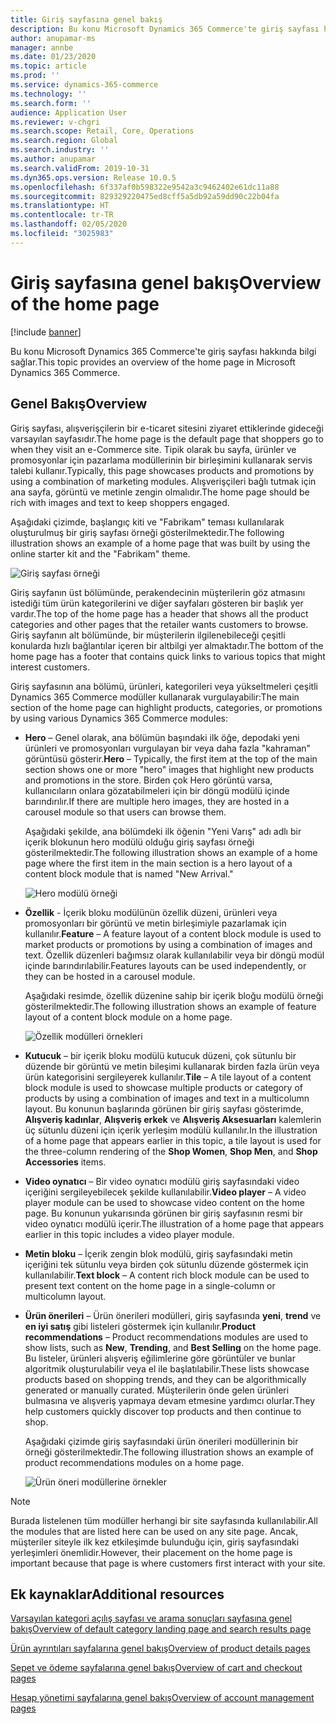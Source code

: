 ```yaml
---
title: Giriş sayfasına genel bakış
description: Bu konu Microsoft Dynamics 365 Commerce'te giriş sayfası hakkında bilgi sağlar.
author: anupamar-ms
manager: annbe
ms.date: 01/23/2020
ms.topic: article
ms.prod: ''
ms.service: dynamics-365-commerce
ms.technology: ''
ms.search.form: ''
audience: Application User
ms.reviewer: v-chgri
ms.search.scope: Retail, Core, Operations
ms.search.region: Global
ms.search.industry: ''
ms.author: anupamar
ms.search.validFrom: 2019-10-31
ms.dyn365.ops.version: Release 10.0.5
ms.openlocfilehash: 6f337af0b598322e9542a3c9462402e61dc11a88
ms.sourcegitcommit: 829329220475ed8cff5a5db92a59dd90c22b04fa
ms.translationtype: HT
ms.contentlocale: tr-TR
ms.lasthandoff: 02/05/2020
ms.locfileid: "3025983"
---
```

# <a name="overview-of-the-home-page"></a><span data-ttu-id="06154-103">Giriş sayfasına genel bakış</span><span class="sxs-lookup"><span data-stu-id="06154-103">Overview of the home page</span></span>


[!include [banner](includes/banner.md)]

<span data-ttu-id="06154-104">Bu konu Microsoft Dynamics 365 Commerce'te giriş sayfası hakkında bilgi sağlar.</span><span class="sxs-lookup"><span data-stu-id="06154-104">This topic provides an overview of the home page in Microsoft Dynamics 365 Commerce.</span></span>

## <a name="overview"></a><span data-ttu-id="06154-105">Genel Bakış</span><span class="sxs-lookup"><span data-stu-id="06154-105">Overview</span></span>

<span data-ttu-id="06154-106">Giriş sayfası, alışverişçilerin bir e-ticaret sitesini ziyaret ettiklerinde gideceği varsayılan sayfasıdır.</span><span class="sxs-lookup"><span data-stu-id="06154-106">The home page is the default page that shoppers go to when they visit an e-Commerce site.</span></span> <span data-ttu-id="06154-107">Tipik olarak bu sayfa, ürünler ve promosyonlar için pazarlama modüllerinin bir birleşimini kullanarak servis talebi kullanır.</span><span class="sxs-lookup"><span data-stu-id="06154-107">Typically, this page showcases products and promotions by using a combination of marketing modules.</span></span> <span data-ttu-id="06154-108">Alışverişçileri bağlı tutmak için ana sayfa, görüntü ve metinle zengin olmalıdır.</span><span class="sxs-lookup"><span data-stu-id="06154-108">The home page should be rich with images and text to keep shoppers engaged.</span></span>

<span data-ttu-id="06154-109">Aşağıdaki çizimde, başlangıç kiti ve "Fabrikam" teması kullanılarak oluşturulmuş bir giriş sayfası örneği gösterilmektedir.</span><span class="sxs-lookup"><span data-stu-id="06154-109">The following illustration shows an example of a home page that was built by using the online starter kit and the "Fabrikam" theme.</span></span>

![Giriş sayfası örneği](./media/Homepage2.PNG)

<span data-ttu-id="06154-111">Giriş sayfanın üst bölümünde, perakendecinin müşterilerin göz atmasını istediği tüm ürün kategorilerini ve diğer sayfaları gösteren bir başlık yer vardır.</span><span class="sxs-lookup"><span data-stu-id="06154-111">The top of the home page has a header that shows all the product categories and other pages that the retailer wants customers to browse.</span></span> <span data-ttu-id="06154-112">Giriş sayfanın alt bölümünde, bir müşterilerin ilgilenebileceği çeşitli konularda hızlı bağlantılar içeren bir altbilgi yer almaktadır.</span><span class="sxs-lookup"><span data-stu-id="06154-112">The bottom of the home page has a footer that contains quick links to various topics that might interest customers.</span></span>

<span data-ttu-id="06154-113">Giriş sayfasının ana bölümü, ürünleri, kategorileri veya yükseltmeleri çeşitli Dynamics 365 Commerce modüller kullanarak vurgulayabilir:</span><span class="sxs-lookup"><span data-stu-id="06154-113">The main section of the home page can highlight products, categories, or promotions by using various Dynamics 365 Commerce modules:</span></span>

- <span data-ttu-id="06154-114">**Hero** – Genel olarak, ana bölümün başındaki ilk öğe, depodaki yeni ürünleri ve promosyonları vurgulayan bir veya daha fazla "kahraman" görüntüsü gösterir.</span><span class="sxs-lookup"><span data-stu-id="06154-114">**Hero** – Typically, the first item at the top of the main section shows one or more "hero" images that highlight new products and promotions in the store.</span></span> <span data-ttu-id="06154-115">Birden çok Hero görüntü varsa, kullanıcıların onlara gözatabilmeleri için bir döngü modülü içinde barındırılır.</span><span class="sxs-lookup"><span data-stu-id="06154-115">If there are multiple hero images, they are hosted in a carousel module so that users can browse them.</span></span>

    <span data-ttu-id="06154-116">Aşağıdaki şekilde, ana bölümdeki ilk öğenin "Yeni Varış" adı adlı bir içerik blokunun hero modülü olduğu giriş sayfası örneği gösterilmektedir.</span><span class="sxs-lookup"><span data-stu-id="06154-116">The following illustration shows an example of a home page where the first item in the main section is a hero layout of a content block module that is named "New Arrival."</span></span>

    ![Hero modülü örneği](./media/Hero.PNG)

- <span data-ttu-id="06154-118">**Özellik** - İçerik bloku modülünün özellik düzeni, ürünleri veya promosyonları bir görüntü ve metin birleşimiyle pazarlamak için kullanılır.</span><span class="sxs-lookup"><span data-stu-id="06154-118">**Feature** – A feature layout of a content block module is used to market products or promotions by using a combination of images and text.</span></span> <span data-ttu-id="06154-119">Özellik düzenleri bağımsız olarak kullanılabilir veya bir döngü modül içinde barındırılabilir.</span><span class="sxs-lookup"><span data-stu-id="06154-119">Features layouts can be used independently, or they can be hosted in a carousel module.</span></span>

    <span data-ttu-id="06154-120">Aşağıdaki resimde, özellik düzenine sahip bir içerik bloğu modülü örneği gösterilmektedir.</span><span class="sxs-lookup"><span data-stu-id="06154-120">The following illustration shows an example of feature layout of a content block module on a home page.</span></span>

    ![Özellik modülleri örnekleri](./media/Feature.PNG)

- <span data-ttu-id="06154-122">**Kutucuk** – bir içerik bloku modülü kutucuk düzeni, çok sütunlu bir düzende bir görüntü ve metin bileşimi kullanarak birden fazla ürün veya ürün kategorisini sergileyerek kullanılır.</span><span class="sxs-lookup"><span data-stu-id="06154-122">**Tile** – A tile layout of a content block module is used to showcase multiple products or category of products by using a combination of images and text in a multicolumn layout.</span></span> <span data-ttu-id="06154-123">Bu konunun başlarında görünen bir giriş sayfası gösterimde, **Alışveriş kadınlar**, **Alışveriş erkek** ve **Alışveriş Aksesuarları** kalemlerin üç sütunlu düzeni için içerik yerleşim modülü kullanılır.</span><span class="sxs-lookup"><span data-stu-id="06154-123">In the illustration of a home page that appears earlier in this topic, a tile  layout is used for the three-column rendering of the **Shop Women**, **Shop Men**, and **Shop Accessories** items.</span></span>
- <span data-ttu-id="06154-124">**Video oynatıcı** – Bir video oynatıcı modülü giriş sayfasındaki video içeriğini sergileyebilecek şekilde kullanılabilir.</span><span class="sxs-lookup"><span data-stu-id="06154-124">**Video player** – A video player module can be used to showcase video content on the home page.</span></span> <span data-ttu-id="06154-125">Bu konunun yukarısında görünen bir giriş sayfasının resmi bir video oynatıcı modülü içerir.</span><span class="sxs-lookup"><span data-stu-id="06154-125">The illustration of a home page that appears earlier in this topic includes a video player module.</span></span>
- <span data-ttu-id="06154-126">**Metin bloku** – İçerik zengin blok modülü, giriş sayfasındaki metin içeriğini tek sütunlu veya birden çok sütunlu düzende göstermek için kullanılabilir.</span><span class="sxs-lookup"><span data-stu-id="06154-126">**Text block** – A content rich block module can be used to present text content on the home page in a single-column or multicolumn layout.</span></span>
- <span data-ttu-id="06154-127">**Ürün önerileri** – Ürün önerileri modülleri, giriş sayfasında **yeni**, **trend** ve **en iyi satış** gibi listeleri göstermek için kullanılır.</span><span class="sxs-lookup"><span data-stu-id="06154-127">**Product recommendations** – Product recommendations modules are used to show lists, such as **New**, **Trending**, and **Best Selling** on the home page.</span></span> <span data-ttu-id="06154-128">Bu listeler, ürünleri alışveriş eğilimlerine göre görüntüler ve bunlar algoritmik oluşturulabilir veya el ile başlatılabilir.</span><span class="sxs-lookup"><span data-stu-id="06154-128">These lists showcase products based on shopping trends, and they can be algorithmically generated or manually curated.</span></span> <span data-ttu-id="06154-129">Müşterilerin önde gelen ürünleri bulmasına ve alışveriş yapmaya devam etmesine yardımcı olurlar.</span><span class="sxs-lookup"><span data-stu-id="06154-129">They help customers quickly discover top products and then continue to shop.</span></span>

    <span data-ttu-id="06154-130">Aşağıdaki çizimde giriş sayfasındaki ürün önerileri modüllerinin bir örneği gösterilmektedir.</span><span class="sxs-lookup"><span data-stu-id="06154-130">The following illustration shows an example of product recommendations modules on a home page.</span></span>

    ![Ürün öneri modüllerine örnekler](./media/Recommendations.PNG)

> [!NOTE]
> <span data-ttu-id="06154-132">Burada listelenen tüm modüller herhangi bir site sayfasında kullanılabilir.</span><span class="sxs-lookup"><span data-stu-id="06154-132">All the modules that are listed here can be used on any site page.</span></span> <span data-ttu-id="06154-133">Ancak, müşteriler siteyle ilk kez etkileşimde bulunduğu için, giriş sayfasındaki yerleşimleri önemlidir.</span><span class="sxs-lookup"><span data-stu-id="06154-133">However, their placement on the home page is important because that page is where customers first interact with your site.</span></span>

## <a name="additional-resources"></a><span data-ttu-id="06154-134">Ek kaynaklar</span><span class="sxs-lookup"><span data-stu-id="06154-134">Additional resources</span></span>

[<span data-ttu-id="06154-135">Varsayılan kategori açılış sayfası ve arama sonuçları sayfasına genel bakış</span><span class="sxs-lookup"><span data-stu-id="06154-135">Overview of default category landing page and search results page</span></span>](category-search-page-overview.md)

[<span data-ttu-id="06154-136">Ürün ayrıntıları sayfalarına genel bakış</span><span class="sxs-lookup"><span data-stu-id="06154-136">Overview of product details pages</span></span>](quick-tour-pdp.md)

[<span data-ttu-id="06154-137">Sepet ve ödeme sayfalarına genel bakış</span><span class="sxs-lookup"><span data-stu-id="06154-137">Overview of cart and checkout pages</span></span>](quick-tour-cart-checkout.md)

[<span data-ttu-id="06154-138">Hesap yönetimi sayfalarına genel bakış</span><span class="sxs-lookup"><span data-stu-id="06154-138">Overview of account management pages</span></span>](quick-tour-account-management.md)

